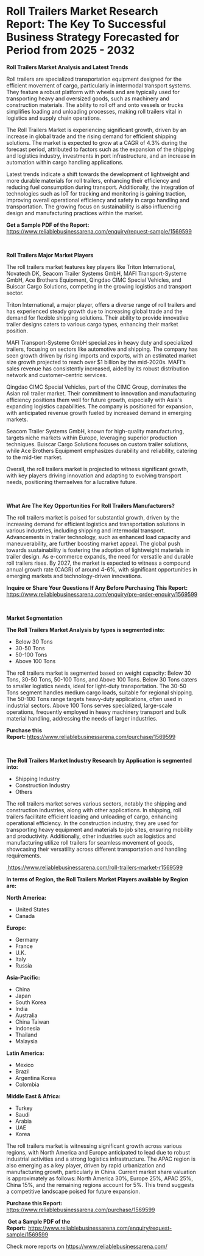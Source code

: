 <p><h1>Roll Trailers Market Research Report: The Key To Successful Business Strategy Forecasted for Period from 2025 - 2032</h1></p><p><strong>Roll Trailers Market Analysis and Latest Trends</strong></p>
<p><p>Roll trailers are specialized transportation equipment designed for the efficient movement of cargo, particularly in intermodal transport systems. They feature a robust platform with wheels and are typically used for transporting heavy and oversized goods, such as machinery and construction materials. The ability to roll off and onto vessels or trucks simplifies loading and unloading processes, making roll trailers vital in logistics and supply chain operations.</p><p>The Roll Trailers Market is experiencing significant growth, driven by an increase in global trade and the rising demand for efficient shipping solutions. The market is expected to grow at a CAGR of 4.3% during the forecast period, attributed to factors such as the expansion of the shipping and logistics industry, investments in port infrastructure, and an increase in automation within cargo handling applications. </p><p>Latest trends indicate a shift towards the development of lightweight and more durable materials for roll trailers, enhancing their efficiency and reducing fuel consumption during transport. Additionally, the integration of technologies such as IoT for tracking and monitoring is gaining traction, improving overall operational efficiency and safety in cargo handling and transportation. The growing focus on sustainability is also influencing design and manufacturing practices within the market.</p></p>
<p><strong>Get a Sample PDF of the Report:&nbsp;</strong> <a href="https://www.reliablebusinessarena.com/enquiry/request-sample/1569599?utm_campaign=2182&utm_medium=2&utm_source=Github&utm_content=ia&utm_term=25032025&utm_id=roll-trailers">https://www.reliablebusinessarena.com/enquiry/request-sample/1569599</a></p>
<p>&nbsp;</p>
<p><strong>Roll Trailers Major Market Players</strong></p>
<p><p>The roll trailers market features key players like Triton International, Novatech DK, Seacom Trailer Systems GmbH, MAFI Transport-Systeme GmbH, Ace Brothers Equipment, Qingdao CIMC Special Vehicles, and Buiscar Cargo Solutions, competing in the growing logistics and transport sector. </p><p>Triton International, a major player, offers a diverse range of roll trailers and has experienced steady growth due to increasing global trade and the demand for flexible shipping solutions. Their ability to provide innovative trailer designs caters to various cargo types, enhancing their market position.</p><p>MAFI Transport-Systeme GmbH specializes in heavy duty and specialized trailers, focusing on sectors like automotive and shipping. The company has seen growth driven by rising imports and exports, with an estimated market size growth projected to reach over $1 billion by the mid-2020s. MAFI's sales revenue has consistently increased, aided by its robust distribution network and customer-centric services.</p><p>Qingdao CIMC Special Vehicles, part of the CIMC Group, dominates the Asian roll trailer market. Their commitment to innovation and manufacturing efficiency positions them well for future growth, especially with Asia's expanding logistics capabilities. The company is positioned for expansion, with anticipated revenue growth fueled by increased demand in emerging markets.</p><p>Seacom Trailer Systems GmbH, known for high-quality manufacturing, targets niche markets within Europe, leveraging superior production techniques. Buiscar Cargo Solutions focuses on custom trailer solutions, while Ace Brothers Equipment emphasizes durability and reliability, catering to the mid-tier market.</p><p>Overall, the roll trailers market is projected to witness significant growth, with key players driving innovation and adapting to evolving transport needs, positioning themselves for a lucrative future.</p></p>
<p>&nbsp;</p>
<p><strong>What Are The Key Opportunities For Roll Trailers Manufacturers?</strong></p>
<p><p>The roll trailers market is poised for substantial growth, driven by the increasing demand for efficient logistics and transportation solutions in various industries, including shipping and intermodal transport. Advancements in trailer technology, such as enhanced load capacity and maneuverability, are further boosting market appeal. The global push towards sustainability is fostering the adoption of lightweight materials in trailer design. As e-commerce expands, the need for versatile and durable roll trailers rises. By 2027, the market is expected to witness a compound annual growth rate (CAGR) of around 4-6%, with significant opportunities in emerging markets and technology-driven innovations.</p></p>
<p><strong>Inquire or Share Your Questions If Any Before Purchasing This Report:</strong> <a href="https://www.reliablebusinessarena.com/enquiry/pre-order-enquiry/1569599?utm_campaign=2182&utm_medium=2&utm_source=Github&utm_content=ia&utm_term=25032025&utm_id=roll-trailers">https://www.reliablebusinessarena.com/enquiry/pre-order-enquiry/1569599</a></p>
<p>&nbsp;</p>
<p><strong>Market Segmentation</strong></p>
<p><strong>The Roll Trailers Market Analysis by types is segmented into:</strong></p>
<p><ul><li>Below 30 Tons</li><li>30-50 Tons</li><li>50-100 Tons</li><li>Above 100 Tons</li></ul></p>
<p><p>The roll trailers market is segmented based on weight capacity: Below 30 Tons, 30-50 Tons, 50-100 Tons, and Above 100 Tons. Below 30 Tons caters to smaller logistics needs, ideal for light-duty transportation. The 30-50 Tons segment handles medium cargo loads, suitable for regional shipping. The 50-100 Tons range targets heavy-duty applications, often used in industrial sectors. Above 100 Tons serves specialized, large-scale operations, frequently employed in heavy machinery transport and bulk material handling, addressing the needs of larger industries.</p></p>
<p><strong>Purchase this Report:&nbsp;</strong><a href="https://www.reliablebusinessarena.com/purchase/1569599?utm_campaign=2182&utm_medium=2&utm_source=Github&utm_content=ia&utm_term=25032025&utm_id=roll-trailers">https://www.reliablebusinessarena.com/purchase/1569599</a></p>
<p>&nbsp;</p>
<p><strong>The Roll Trailers Market Industry Research by Application is segmented into:</strong></p>
<p><ul><li>Shipping Industry</li><li>Construction Industry</li><li>Others</li></ul></p>
<p><p>The roll trailers market serves various sectors, notably the shipping and construction industries, along with other applications. In shipping, roll trailers facilitate efficient loading and unloading of cargo, enhancing operational efficiency. In the construction industry, they are used for transporting heavy equipment and materials to job sites, ensuring mobility and productivity. Additionally, other industries such as logistics and manufacturing utilize roll trailers for seamless movement of goods, showcasing their versatility across different transportation and handling requirements.</p></p>
<p><a href="https://www.reliablebusinessarena.com/roll-trailers-market-r1569599?utm_campaign=2182&utm_medium=2&utm_source=Github&utm_content=ia&utm_term=25032025&utm_id=roll-trailers">&nbsp;https://www.reliablebusinessarena.com/roll-trailers-market-r1569599</a></p>
<p><strong>In terms of Region, the Roll Trailers Market Players available by Region are:</strong></p>
<p>
    <p> <strong> North America: </strong>
        <ul>
            <li>United States</li>
            <li>Canada</li>
        </ul>
        </p> 
    <p> <strong> Europe: </strong>
        <ul>
            <li>Germany</li>
            <li>France</li>
            <li>U.K.</li>
            <li>Italy</li>
            <li>Russia</li>
        </ul>
        </p> 
    <p> <strong> Asia-Pacific: </strong>
        <ul>
            <li>China</li>
            <li>Japan</li>
            <li>South Korea</li>
            <li>India</li>
            <li>Australia</li>
            <li>China Taiwan</li>
            <li>Indonesia</li>
            <li>Thailand</li>
            <li>Malaysia</li>
        </ul>
        </p> 
    <p> <strong> Latin America: </strong>
        <ul>
            <li>Mexico</li>
            <li>Brazil</li>
            <li>Argentina Korea</li>
            <li>Colombia</li>
        </ul>
        </p> 
    <p> <strong> Middle East & Africa: </strong>
        <ul>
            <li>Turkey</li>
            <li>Saudi</li>
            <li>Arabia</li>
            <li>UAE</li>
            <li>Korea</li>
        </ul>
    </p>
    </p>
<p><p>The roll trailers market is witnessing significant growth across various regions, with North America and Europe anticipated to lead due to robust industrial activities and a strong logistics infrastructure. The APAC region is also emerging as a key player, driven by rapid urbanization and manufacturing growth, particularly in China. Current market share valuation is approximately as follows: North America 30%, Europe 25%, APAC 25%, China 15%, and the remaining regions account for 5%. This trend suggests a competitive landscape poised for future expansion.</p></p>
<p><strong>Purchase this Report: </strong><a href="https://www.reliablebusinessarena.com/purchase/1569599?utm_campaign=2182&utm_medium=2&utm_source=Github&utm_content=ia&utm_term=25032025&utm_id=roll-trailers">https://www.reliablebusinessarena.com/purchase/1569599</a></p>
<p>&nbsp;<strong>Get a Sample PDF of the Report:&nbsp;&nbsp;</strong><a href="https://www.reliablebusinessarena.com/enquiry/request-sample/1569599?utm_campaign=2182&utm_medium=2&utm_source=Github&utm_content=ia&utm_term=25032025&utm_id=roll-trailers">https://www.reliablebusinessarena.com/enquiry/request-sample/1569599</a></p>
<p><strong></strong></p>
<p>Check more reports on <a href="https://www.reliablebusinessarena.com/?utm_campaign=2182&utm_medium=2&utm_source=Github&utm_content=ia&utm_term=25032025&utm_id=roll-trailers">https://www.reliablebusinessarena.com/</a></p>
